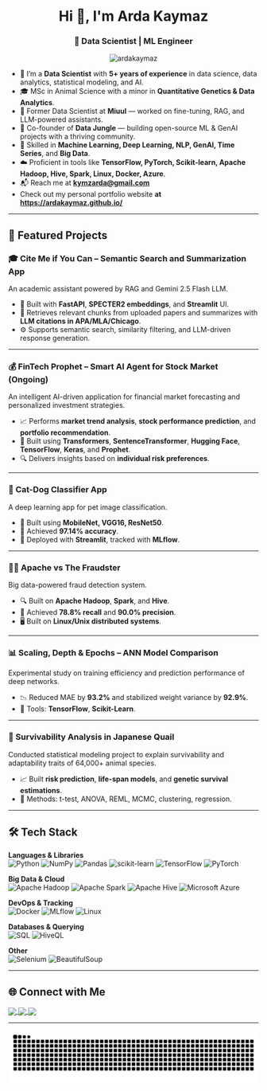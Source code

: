 <h1 align="center">Hi 👋, I'm Arda Kaymaz</h1>
<h3 align="center">🚀 Data Scientist | ML Engineer</h3>

<p align="center">
  <img src="https://komarev.com/ghpvc/?username=ardakaymaz&label=Profile%20views&color=0e75b6&style=plastic" alt="ardakaymaz" />
</p>

- 🔬 I’m a **Data Scientist** with **5+ years of experience** in data science, data analytics, statistical modeling, and AI.
- 🎓 MSc in Animal Science with a minor in **Quantitative Genetics & Data Analytics**.
- 💼 Former Data Scientist at **Miuul** — worked on fine-tuning, RAG, and LLM-powered assistants.
- 🌴 Co-founder of **Data Jungle** — building open-source ML & GenAI projects with a thriving community.
- 🧠 Skilled in **Machine Learning, Deep Learning, NLP, GenAI, Time Series**, and **Big Data**.
- ☁️ Proficient in tools like **TensorFlow, PyTorch, Scikit-learn, Apache Hadoop, Hive, Spark, Linux, Docker, Azure**.
- 📬 Reach me at **kymzarda@gmail.com**
- Check out my personal portfolio website **at https://ardakaymaz.github.io/**

---

## 📌 Featured Projects

### 🎓 Cite Me if You Can – Semantic Search and Summarization App
An academic assistant powered by RAG and Gemini 2.5 Flash LLM.
- 🧠 Built with **FastAPI**, **SPECTER2 embeddings**, and **Streamlit** UI.
- 📄 Retrieves relevant chunks from uploaded papers and summarizes with **LLM citations in APA/MLA/Chicago**.
- ⚙️ Supports semantic search, similarity filtering, and LLM-driven response generation.

---

### 💰 FinTech Prophet – Smart AI Agent for Stock Market (Ongoing)
An intelligent AI-driven application for financial market forecasting and personalized investment strategies.
- 📈 Performs **market trend analysis**, **stock performance prediction**, and **portfolio recommendation**.
- 🧠 Built using **Transformers**, **SentenceTransformer**, **Hugging Face**, **TensorFlow**, **Keras**, and **Prophet**.
- 🔍 Delivers insights based on **individual risk preferences**.

---

### 🐶 Cat-Dog Classifier App
A deep learning app for pet image classification.
- 🧠 Built using **MobileNet, VGG16, ResNet50**.
- 🎯 Achieved **97.14% accuracy**.
- 🧪 Deployed with **Streamlit**, tracked with **MLflow**.

---

### 🕵🏻 Apache vs The Fraudster
Big data-powered fraud detection system.
- 🔍 Built on **Apache Hadoop**, **Spark**, and **Hive**.
- 🧮 Achieved **78.8% recall** and **90.0% precision**.
- 🖥️ Built on **Linux/Unix distributed systems**.

---

### 📊 Scaling, Depth & Epochs – ANN Model Comparison
Experimental study on training efficiency and prediction performance of deep networks.
- 📉 Reduced MAE by **93.2%** and stabilized weight variance by **92.9%**.
- 🔧 Tools: **TensorFlow**, **Scikit-Learn**.

---

### 🐥 Survivability Analysis in Japanese Quail
Conducted statistical modeling project to explain survivability and adaptability traits of 64,000+ animal species.
- 📈 Built **risk prediction**, **life-span models**, and **genetic survival estimations**.
- 🧪 Methods: t-test, ANOVA, REML, MCMC, clustering, regression.

---

## 🛠️ Tech Stack

**Languages & Libraries**  
![Python](https://img.shields.io/badge/python-%2314354C.svg?style=flat-square&logo=python&logoColor=white)
![NumPy](https://img.shields.io/badge/numpy-%23013243.svg?style=flat-square&logo=numpy&logoColor=white)
![Pandas](https://img.shields.io/badge/pandas-%23150458.svg?style=flat-square&logo=pandas&logoColor=white)
![scikit-learn](https://img.shields.io/badge/scikit--learn-%23F7931E.svg?style=flat-square&logo=scikit-learn&logoColor=white)
![TensorFlow](https://img.shields.io/badge/TensorFlow-%23FF6F00.svg?style=flat-square&logo=TensorFlow&logoColor=white)
![PyTorch](https://img.shields.io/badge/PyTorch-%23EE4C2C.svg?style=flat-square&logo=PyTorch&logoColor=white)

**Big Data & Cloud**  
![Apache Hadoop](https://img.shields.io/badge/Apache%20Hadoop-66CCFF?style=flat-square&logo=apachehadoop&logoColor=black)
![Apache Spark](https://img.shields.io/badge/Apache%20Spark-FDEE21?style=flat-square&logo=apachespark&logoColor=black)
![Apache Hive](https://img.shields.io/badge/Apache%20Hive-FDEE21?style=flat-square&logo=apachehive&logoColor=black)
![Microsoft Azure](https://img.shields.io/badge/Azure-0089D6?style=flat-square&logo=microsoft-azure&logoColor=white)

**DevOps & Tracking**  
![Docker](https://img.shields.io/badge/Docker-2496ED?style=flat-square&logo=docker&logoColor=white)
![MLflow](https://img.shields.io/badge/mlflow-%23d9ead3.svg?style=flat-square&logo=numpy&logoColor=blue)
![Linux](https://img.shields.io/badge/Linux-FCC624?style=flat-square&logo=linux&logoColor=black)

**Databases & Querying**  
![SQL](https://img.shields.io/badge/SQL-CC2927?style=flat-square&logo=MicrosoftSQLServer&logoColor=white)
![HiveQL](https://img.shields.io/badge/HiveQL-FFA500?style=flat-square&logo=apachehive&logoColor=black)

**Other**  
![Selenium](https://img.shields.io/badge/Selenium-43B02A?style=flat-square&logo=selenium&logoColor=white)
![BeautifulSoup](https://img.shields.io/badge/BeautifulSoup-%23121011.svg?style=flat-square&logo=python&logoColor=white)

---

## 🌐 Connect with Me

<p align="left">
  <a href="https://www.linkedin.com/in/ardakaymaz/" target="_blank">
    <img align="center" src="https://img.shields.io/badge/LinkedIn-0A66C2?style=flat-square&logo=linkedin&logoColor=white" />
  </a>
  <a href="mailto:kymzarda@gmail.com" target="_blank">
    <img align="center" src="https://img.shields.io/badge/Gmail-D14836?style=flat-square&logo=gmail&logoColor=white" />
  </a>
  <a href="https://ardakaymaz.github.io/" target="_blank">
    <img align="center" src="https://img.shields.io/badge/Portfolio-000000?style=flat-square&logo=github&logoColor=white" />
  </a>
</p>

---

<picture>
  <source media="(prefers-color-scheme: dark)" srcset="https://raw.githubusercontent.com/ArdaKaymaz/ArdaKaymaz/output/github-contribution-grid-snake-dark.svg">
  <source media="(prefers-color-scheme: light)" srcset="https://raw.githubusercontent.com/ArdaKaymaz/ArdaKaymaz/output/github-contribution-grid-snake.svg">
  <img alt="github contribution grid snake animation" src="https://raw.githubusercontent.com/ArdaKaymaz/ArdaKaymaz/output/github-contribution-grid-snake.svg">
</picture>

